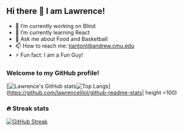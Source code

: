 ## Hi there 👋 I am Lawrence!

- 🔭 I’m currently working on Blind
- 🌱 I’m currently learning React 
- 💬 Ask me about Food and Basketball
- 📫 How to reach me: tiantonl@andrew.cmu.edu
- ⚡ Fun fact: I am a Fun Guy!


### Welcome to my GitHub profile!

[![Lawrence's GitHub stats](https://github-readme-stats.vercel.app/api?username=lawrencelilol)![Top Langs](https://github-readme-stats.vercel.app/api/top-langs/?username=lawrencelilol&layout=compact)](https://github.com/lawrencelilol/github-readme-stats| height =100) 

### 🔥 Streak stats
[![GitHub Streak](http://github-readme-streak-stats.herokuapp.com?user=lawrencelilol&date_format=M%20j%5B%2C%20Y%5D)](https://git.io/streak-stats)


